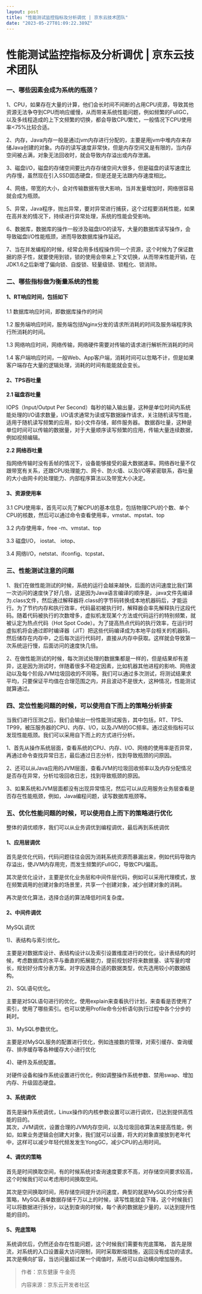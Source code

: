 ```yaml
---
layout: post
title: "性能测试监控指标及分析调优 | 京东云技术团队"
date: "2023-05-27T01:09:22.389Z"
---
```

性能测试监控指标及分析调优 | 京东云技术团队
=======================

### 一、哪些因素会成为系统的瓶颈？

1、CPU，如果存在大量的计算，他们会长时间不间断的占用CPU资源，导致其他资源无法争夺到CPU而响应缓慢，从而带来系统性能问题，例如频繁的FullGC，以及多线程造成的上下文频繁的切换，都会导致CPU繁忙，一般情况下CPU使用率<75%比较合适。

2、内存，Java内存一般是通过jvm内存进行分配的，主要是用jvm中堆内存来存储Java创建的对象。内存的读写速度非常快，但是内存空间又是有限的，当内存空间被占满，对象无法回收时，就会导致内存溢出或内存泄漏。

3、磁盘I/O，磁盘的存储空间要比内存存储空间大很多，但是磁盘的读写速度比内存慢，虽然现在引入SSD固态硬盘，但是还是无法跟内存速度相比。

4、网络，带宽的大小，会对传输数据有很大影响，当并发量增加时，网络很容易就会成为瓶颈。

5、异常，Java程序，抛出异常，要对异常进行捕获，这个过程要消耗性能，如果在高并发的情况下，持续进行异常处理，系统的性能会受影响。

6、数据库，数据库的操作一般涉及磁盘I/O的读写，大量的数据库读写操作，会导致磁盘I/O性能瓶颈，进而导致数据库操作延迟。

7、当在并发编程的时候，经常会用多线程操作同一个资源，这个时候为了保证数据的原子性，就要使用到锁，锁的使用会带来上下文切换，从而带来性能开销，在JDK1.6之后新增了偏向锁、自旋锁、轻量级锁、锁粗化、锁消除。

### 二、哪些指标做为衡量系统的性能

#### 1、RT响应时间，包括如下

1.1 数据库响应时间，即数据库操作的时间

1.2 服务端响应时间，服务端包括Nginx分发的请求所消耗的时间及服务端程序执行所消耗的时间。

1.3 网络响应时间，网络传输，网络硬件需要对传输的请求进行解析所消耗的时间

1.4 客户端响应时间，一般Web、App客户端，消耗时间可以忽略不计，但是如果客户端存在大量的逻辑处理，消耗的时间有能能就会变长。

#### 2、TPS吞吐量

**2.1 磁盘吞吐量**

IOPS（Input/Output Per Second）每秒的输入输出量，这种是单位时间内系统能处理的I/O请求数量，I/O请求通常为读或写数据操作请求，关注随机读写性能，适用于随机读写频繁的应用，如小文件存储，邮件服务器。 数据吞吐量，这种是单位时间可以传输的数据量，对于大量顺序读写频繁的应用，传输大量连续数据，例如视频编辑。

**2.2 网络吞吐量**

指网络传输时没有丢帧的情况下，设备能够接受的最大数据速率。网络吞吐量不仅跟带宽有关系，还跟CPU处理能力、网卡、防火墙、以及I/O等紧密联系，吞吐量的大小由网卡的处理能力、内部程序算法以及带宽大小决定。

#### 3、资源使用率

3.1 CPU使用率，首先可以先了解CPU的基本信息，包括物理CPU的个数、单个CPU的核数，然后可以通过命令查看使用率，vmstat、mpstat、top

3.2 内存使用率，free -m、vmstat、top

3.3 磁盘I/O， iostat、 iotop、

3.4 网络I/O，netstat、ifconfig、tcpstat、

### 三、性能测试注意的问题

1、我们在做性能测试的时候，系统的运行会越来越快，后面的访问速度比我们第一次访问的速度快了好几倍，这是因为Java语言编译的顺序是，.java文件先编译为.class文件，然后通过解释器将.class的字节码转换成本地机器码后，才能运行。为了节约内存和执行效率，代码最初被执行时，解释器会率先解释执行这段代码。随着代码被执行的次数增多，虚拟机发现某个方法或代码运行的特别频繁，就被认定为热点代码（Hot Spot Code）。为了提高热点代码的执行效率，在运行时虚拟机将会通过即时编译器（JIT）把这些代码编译成为本地平台相关的机器码，然后储存在内存中，之后每次运行代码时，直接从内存中获取。这样就会导致第一次系统运行慢，后面访问的速度快几倍。

2、在做性能测试的时候，每次测试处理的数据集都是一样的，但是结果却有差异，这是因为测试时，伴随着很多不稳定因素，比如机器其他进程的影响、网络波动以及每个阶段JVM垃圾回收的不同等。我们可以通过多次测试，将测试结果求平均，只要保证平均值在合理范围之内，并且波动不是很大，这种情况，性能测试就算通过。

### 四、定位性能问题的时候，可以使用自下而上的策略分析排查

当我们进行压测之后，我们会输出一份性能测试报告，其中包括，RT、TPS、TP99，被压服务器的CPU、内存、I/O，以及JVM的GC频率。通过这些指标可以发现性能瓶颈。我们可以采用自下而上的方式进行分析。

1、首先从操作系统层面，查看系统的CPU、内存、I/O、网络的使用率是否异常，再通过命令查找异常日志，最后通过日志分析，找到导致瓶颈的问原因。

2、还可以从Java应用的JVM层面，查看JVM的垃圾回收频率以及内存分配情况是否存在异常，分析垃圾回收日志，找到导致瓶颈的原因。

3、如果系统和JVM层面都没有出现异常情况，然后可以从应用服务业务层查看是否存在性能瓶颈，例如，Java编程问题，读写数据库瓶颈等。

### 五、优化性能问题的时候，可以使用自上而下的策略进行优化

整体的调优顺序，我们可以从业务调优到编程调优，最后再到系统调优

#### **1、应用层调优**

首先是优化代码，代码问题往往会因为消耗系统资源而暴漏出来，例如代码导致内存溢出，使JVM内存用完，而发生频繁的FullGC，导致CPU偏高。

其次是优化设计，主要是优化业务层和中间件层代码，例如可以采用代理模式，放在频繁调用的创建对象的场景里，共享一个创建对象，减少创建对象的消耗。

再次是优化算法，选择合适的算法降低时间复杂度。

#### **2、中间件调优**

MySQL调优

1)、表结构与索引优化。

主要是对数据库设计、表结构设计以及索引设置维度进行的优化，设计表结构的时候，考虑数据库的水平与垂直的拓展能力，提前规划好将来数据量、读写量的增长，规划好分库分表方案。对字段选择合适的数据类型，优先选用较小的数据结构。

2)、SQL语句优化。

主要是对SQL语句进行的优化，使用explain来查看执行计划，来查看是否使用了索引，使用了哪些索引。也可以使用Profile命令分析语句执行过程中各个分步的耗时。

3)、MySQL参数优化。

主要是对MySQL服务的配置进行优化，例如连接数的管理，对索引缓存、查询缓存、排序缓存等各种缓存大小进行优化

4)、硬件及系统配置。

对硬件设备和操作系统设置进行优化，例如调整操作系统参数、禁用swap、增加内存、升级固态硬盘。

#### **3、系统调优**

首先是操作系统调优，Linux操作的内核参数设置可以进行调优，已达到提供高性能的目的。  
其次，JVM调优，设置合理的JVM内存空间，以及垃圾回收算法来提高性能，例如，如果业务逻辑会创建大对象，我们就可以设置，将大的对象直接放到老年代中，这样可以减少年轻代频发发生YongGC，减少CPU的占用时间。

#### **4、调优的策略**

首先是时间换取空间，有的时候系统对查询速度要求不高，对存储空间要求较高，这个时候我们可以考虑用时间换取空间。

其次是空间换取时间，用存储空间提升访问速度，典型的就是MySQL的分库分表策略，MySQL表单数据存储千万以上的时候，读写性能就会下降，这个时候我们可以将数据进行拆分，以达到查询的时候，每个表的数据是少量的，以达到提升性能的目的。

#### **5、兜底策略**

系统调优后，仍然还会存在性能问题，这个时候我们需要有兜底策略， 首先是限流，对系统的入口设置最大访问限制，同时采取断熔措施，返回没有成功的请求。 其次是横向扩容，当访问量超过某一个阈值时，系统可以自动横向增加服务。

> 作者：京东健康 牛金亮
> 
> 内容来源：京东云开发者社区